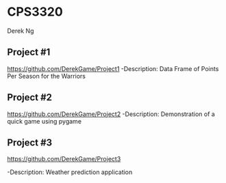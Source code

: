 # CPS3320
Derek Ng
## Project #1
https://github.com/DerekGame/Project1
-Description: Data Frame of Points Per Season for the Warriors

## Project #2
https://github.com/DerekGame/Project2
-Description: Demonstration of a quick game using pygame

## Project #3
https://github.com/DerekGame/Project3

-Description: Weather prediction application
